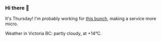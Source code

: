 ### Hi there :wave:

It's Thursday! I'm probably working for [this bunch](https://github.com/kohofinancial), making a service more micro.

Weather in Victoria BC: partly cloudy, at +14°C.
